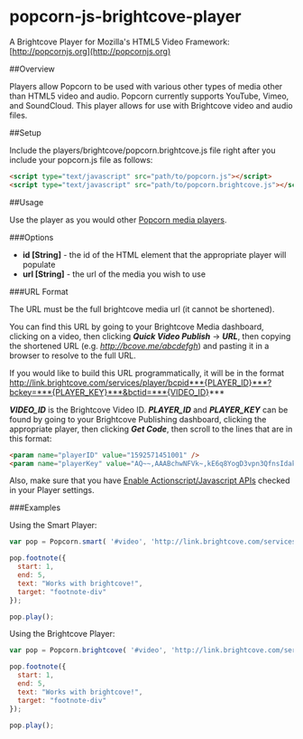 popcorn-js-brightcove-player
=============
A Brightcove Player for Mozilla's HTML5 Video Framework: [http://popcornjs.org](http://popcornjs.org)

##Overview

Players allow Popcorn to be used with various other types of media other than HTML5 video and audio. Popcorn currently supports YouTube, Vimeo, and SoundCloud. This player allows for use with Brightcove video and audio files.

##Setup

Include the players/brightcove/popcorn.brightcove.js file right after you include your popcorn.js file as follows:

```html
<script type="text/javascript" src="path/to/popcorn.js"></script>
<script type="text/javascript" src="path/to/popcorn.brightcove.js"></script>
```

##Usage

Use the player as you would other [Popcorn media players](http://popcornjs.org/popcorn-docs/players/).

###Options

- **id [String]** - the id of the HTML element that the appropriate player will populate
- **url [String]** - the url of the media you wish to use

###URL Format

The URL must be the full brightcove media url (it cannot be shortened).

You can find this URL by going to your Brightcove Media dashboard, clicking on a video, then clicking ***Quick Video Publish*** -> ***URL***, then copying the shortened URL (e.g. *http://bcove.me/abcdefgh*) and pasting it in a browser to resolve to the full URL.

If you would like to build this URL programmatically, it will be in the format http://link.brightcove.com/services/player/bcpid***{PLAYER_ID}***?bckey=***{PLAYER_KEY}***&bctid=***{VIDEO_ID}***

***VIDEO_ID*** is the Brightcove Video ID. ***PLAYER_ID*** and ***PLAYER_KEY*** can be found by going to your Brightcove Publishing dashboard, clicking the appropriate player, then clicking ***Get Code***, then scroll to the lines that are in this format:

```html
<param name="playerID" value="1592571451001" />
<param name="playerKey" value="AQ~~,AAABchwNFVk~,kE6q8YogD3vpn3QfnsIdak7n1kINhcVF" />
```

Also, make sure that you have [Enable Actionscript/Javascript APIs](http://support.brightcove.com/en/video-cloud/docs/getting-started-smart-player-api#enable) checked in your Player settings.

###Examples

Using the Smart Player:

```javascript
var pop = Popcorn.smart( '#video', 'http://link.brightcove.com/services/player/bcpid1592571451001?bckey=AQ~~,AAABchwNFVk~,kE6q8YogD3vpn3QfnsIdak7n1kINhcVF&bctid=1864890674001' );

pop.footnote({
  start: 1,
  end: 5,
  text: "Works with brightcove!",
  target: "footnote-div"
});

pop.play();
```

Using the Brightcove Player:

```javascript
var pop = Popcorn.brightcove( '#video', 'http://link.brightcove.com/services/player/bcpid1592571451001?bckey=AQ~~,AAABchwNFVk~,kE6q8YogD3vpn3QfnsIdak7n1kINhcVF&bctid=1864890674001' );

pop.footnote({
  start: 1,
  end: 5,
  text: "Works with brightcove!",
  target: "footnote-div"
});

pop.play();
```
